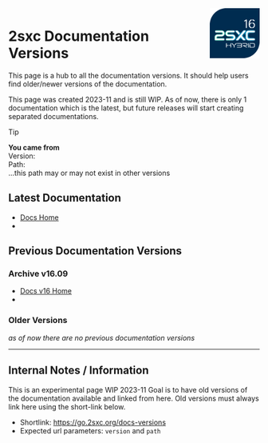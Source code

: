 <img src="assets/logos/vcurrent/500.png" width="100px" align="right" class="float-right">

<script>
  // get url parameters version and path
  var urlParams = new URLSearchParams(window.location.search);
  var version = urlParams.get('version');
  var path = urlParams.get('path');
</script>

# 2sxc Documentation Versions

This page is a hub to all the documentation versions.
It should help users find older/newer versions of the documentation.

This page was created 2023-11 and is still WIP.
As of now, there is only 1 documentation which is the latest,
but future releases will start creating separated documentations.

> [!TIP]
> <strong>You came from</strong><br>
> Version: <script>document.write(version);</script><br>
> Path: <code><script>document.write(path);</script></code><br>
> ...this path may or may not exist in other versions


## Latest Documentation

* [Docs Home](https://docs.2sxc.org)
* <script>document.write('<a target="_blank" href="https://docs.2sxc.org' + path + '">...with original path <code>' + path + '</code></a>');</script>

## Previous Documentation Versions


### Archive v16.09

* [Docs v16 Home](https://v16.docs.2sxc.org)
* <script>document.write('<a target="_blank" href="https://v16.docs.2sxc.org' + path + '">...with original path <code>' + path + '</code></a>');</script>


### Older Versions

_as of now there are no previous documentation versions_

---

## Internal Notes / Information

This is an experimental page WIP 2023-11
Goal is to have old versions of the documentation available and linked from here.
Old versions must always link here using the short-link below.

* Shortlink: <https://go.2sxc.org/docs-versions>
* Expected url parameters: `version` and `path`
